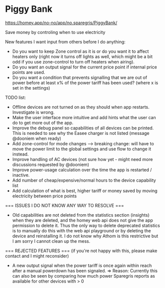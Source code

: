# Piggy Bank
https://homey.app/no-no/app/no.sparegris/PiggyBank/

Save money by controling when to use electricity

New features I want input from others before I do anything:
* Do you want to keep Zone control as it is or do you want it to affect heaters only (right now it turns off lights as well, which might be a bit odd if you use zone-control to turn off heaters when airing).
* Do you want an output signal for the current price point if internal price points are used.
* Do you want a condition that prevents signalling that we are out of power before at least x% of the power tariff has been used? (where x is set in the settings)

TODO list:
* Offline devices are not turned on as they should when app restarts. Investigate is wrong.
* Make the user interface more intuitive and add hints what the user can do to get more out of the app.
* Improve the debug panel so capabilities of all devices can be printed. This is needed to see why the Easee charger is not listed (message @dooniem when ready)
* Add zone-control for mode changes --> breaking change: will have to move the power limit to the global settings and use flow to change it instead.
* Improve handling of AC devices (not sure how yet - might need more discussions requested by @dooniem)
* Improve power-usage calculation over the time the app is restarted / inactive.
* Add number of cheap/expensive/normal hours to the device capability list
* Add calculation of what is best, higher tariff or money saved by moving electricity between price points

=== ISSUES I DO NOT KNOW ANY WAY TO RESOLVE ===
* Old capabilities are not deleted from the statistics section (insights) when they are deleted, and the homey web api does not give the app permission to delete it. Thus the only way to delete deprecated statistics is to manually do this with the web api playground or by deleting the device and reinstalling it. I do not know why Athom is this restrictive but I am sorry I cannot clean up the mess.

=== REJECTED FEATURES ===
(if you're not happy with this, please make contact and I might reconsider)
* A new output signal when the power tariff is once again within reach after a manual powerdown has been signaled.
  => Reason: Currently this can also be seen by comparing how much power Sparegris reports as available for other devices with > 0
